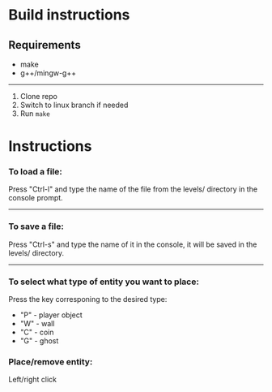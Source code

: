 # Build instructions

## Requirements
  - make
  - g++/mingw-g++

---
1. Clone repo
2. Switch to linux branch if needed
3. Run ```make```

# Instructions

### To load a file:
  Press "Ctrl-l" and type the name of the file from the levels/ directory in the console prompt.
  
---
### To save a file:
  Press "Ctrl-s" and type the name of it in the console, it will be saved in the levels/ directory.
  
---
### To select what type of entity you want to place:
  Press the key corresponing to the desired type:
  - "P" - player object
  - "W" - wall
  - "C" - coin
  - "G" - ghost

### Place/remove entity:
Left/right click
